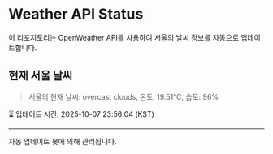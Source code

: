 
# Weather API Status

이 리포지토리는 OpenWeather API를 사용하여 서울의 날씨 정보를 자동으로 업데이트합니다.

## 현재 서울 날씨
> 서울의 현재 날씨: overcast clouds, 온도: 19.51°C, 습도: 96%

⏳ 업데이트 시간: 2025-10-07 23:56:04 (KST)

---
자동 업데이트 봇에 의해 관리됩니다.
